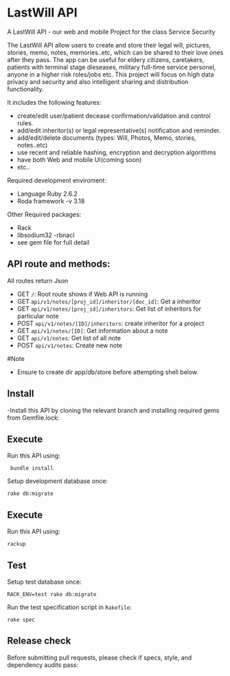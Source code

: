 # LastWill API

A LastWill API - our web and mobile Project for the class Service Security

The LastWill API allow users to create and store their legal will, pictures, stories, memo, notes, memories..etc, which can be shared to their love ones after they pass. The app can be useful for eldery citizens, caretakers,  patients with terminal stage dieseases, military full-time service personel, anyone in a higher risk roles/jobs etc.  This project will focus on high data privacy and security and also intelligent sharing and distribution functionality.

It includes the following features:
  - create/edit user/patient decease confirmation/validation and control rules.
  - add/edit inheritor(s) or legal representative(s) notification and reminder.
  - add/edit/delete documents (types: Will, Photos, Memo, stories, notes..etc)
  - use recent and reliable hashing, encryption and decryption algorithms
  - have both Web and mobile UI(coming soon)
  - etc..

 Required development enviroment:
  - Language Ruby 2.6.2
  - Roda framework -v 3.18

 Other Required packages:
   - Rack
   - libsodium32 -rbnacl
   - see gem file for full detail

## API route and methods:

All routes return Json
- GET  `/`: Root route shows if Web API is running
- GET  `api/v1/notes/[proj_id]/inheritor/[doc_id]`: Get a inheritor
- GET  `api/v1/notes/[proj_id]/inheritors`: Get list of inheritors for particular note
- POST `api/v1/notes/[ID]/inheritors`: create inheritor for a project
- GET  `api/v1/notes/[ID]`: Get information about a note
- GET  `api/v1/notes`: Get list of all note
- POST `api/v1/notes`: Create new note

#Note
- Ensure to create dir app/db/store before attempting shell below.

## Install
-Install this API by cloning the relevant branch and installing required gems from Gemfile.lock:

## Execute

Run this API using:

 ```shell
  bundle install
 ```
Setup development database once:

```shell
rake db:migrate
```

## Execute

Run this API using:

```shell
rackup
```

## Test

Setup test database once:

```shell
RACK_ENV=test rake db:migrate
```

Run the test specification script in `Rakefile`:

```shell
rake spec
```

## Release check

Before submitting pull requests, please check if specs, style, and dependency audits pass:

